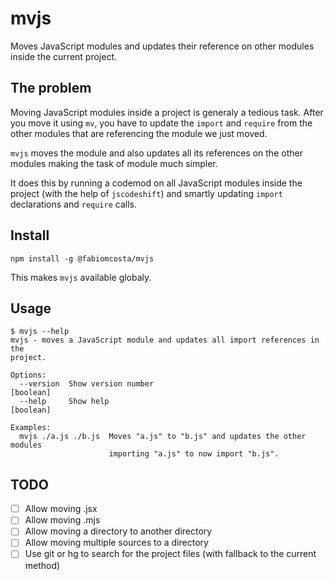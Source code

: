 # mvjs

Moves JavaScript modules and updates their reference on other modules inside the current project.

## The problem

Moving JavaScript modules inside a project is generaly a tedious task.
After you move it using `mv`, you have to update the `import` and `require` from
the other modules that are referencing the module we just moved.

`mvjs` moves the module and also updates all its references on the other modules
making the task of module much simpler.

It does this by running a codemod on all JavaScript modules inside the project
(with the help of `jscodeshift`) and smartly updating `import` declarations and
`require` calls.

## Install

```
npm install -g @fabiomcosta/mvjs
```

This makes `mvjs` available globaly.

## Usage

```text
$ mvjs --help
mvjs - moves a JavaScript module and updates all import references in the
project.

Options:
  --version  Show version number                                       [boolean]
  --help     Show help                                                 [boolean]

Examples:
  mvjs ./a.js ./b.js  Moves "a.js" to "b.js" and updates the other modules
                      importing "a.js" to now import "b.js".
```

## TODO

- [ ] Allow moving .jsx
- [ ] Allow moving .mjs
- [ ] Allow moving a directory to another directory
- [ ] Allow moving multiple sources to a directory
- [ ] Use git or hg to search for the project files (with fallback to the current method)
